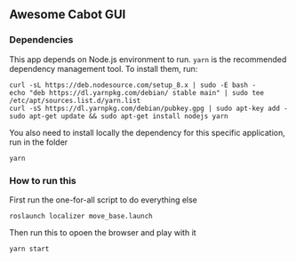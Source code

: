 ## Awesome Cabot GUI

### Dependencies
This app depends on Node.js environment to run. `yarn` is the recommended dependency management tool. To install them, run:
```
curl -sL https://deb.nodesource.com/setup_8.x | sudo -E bash -
echo "deb https://dl.yarnpkg.com/debian/ stable main" | sudo tee /etc/apt/sources.list.d/yarn.list
curl -sS https://dl.yarnpkg.com/debian/pubkey.gpg | sudo apt-key add -
sudo apt-get update && sudo apt-get install nodejs yarn
```
You also need to install locally the dependency for this specific application, run in the folder
```
yarn
```
### How to run this
First run the one-for-all script to do everything else
```
roslaunch localizer move_base.launch
```
Then run this to opoen the browser and play with it
```
yarn start
```